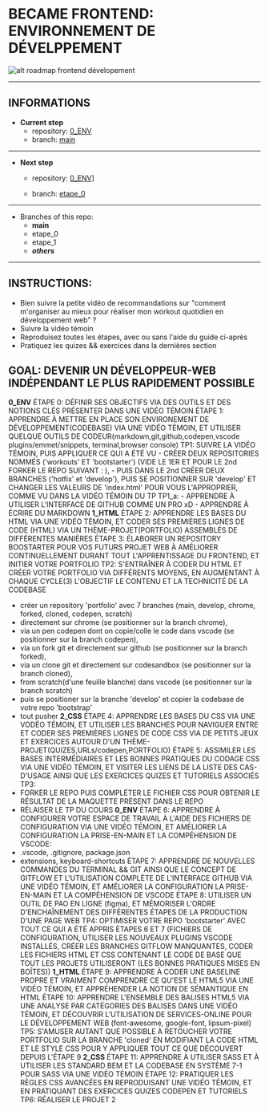 # BECAME FRONTEND: ENVIRONNEMENT DE DÉVELPPEMENT
![alt roadmap frontend dévelopement](image.jpg)


---

## INFORMATIONS


- **Current step**
    - repository: [0_ENV](https://github.com/achicyr/0_ENV)
    - branch: [main](https://github.com/achicyr/0_ENV/tree/etape_1)

---

- **Next step**

    - repository: [0_ENV](https://github.com/achicyr/0_ENV)]

    - branch: [etape_0](https://github.com/achicyr/0_ENV/tree/etape_0)

---

- Branches of this repo:
    - **main**
    - etape_0
    - etape_1
    - ___others___

---

## INSTRUCTIONS:

- Bien suivre la petite vidéo de recommandations sur "comment m'organiser au mieux pour réaliser mon workout quotidien en développement web" ?
- Suivre la vidéo témoin
- Reproduisez toutes les étapes, avec ou sans l'aide du guide ci-après
- Pratiquez les quizes && exercices dans la dernières section


## GOAL: DEVENIR UN DÉVELOPPEUR-WEB INDÉPENDANT LE PLUS RAPIDEMENT POSSIBLE

**0_ENV**
ÉTAPE 0: DÉFINIR SES OBJECTIFS VIA DES OUTILS ET DES NOTIONS CLÉS PRÉSENTER DANS UNE VIDÉO TÉMOIN
ÉTAPE 1: APPRENDRE À METTRE EN PLACE SON ENVIRONEMENT DE DÉVELOPPEMENT(CODEBASE) VIA UNE VIDÉO TÉMOIN, ET UTILISER QUELQUE OUTILS DE CODEUR(markdown,git,github,codepen,vscode plugins/emmet/snippets, terminal,browser console)
TP1: SUIVRE LA VIDÉO TÉMOIN, PUIS APPLIQUER CE QUI A ÉTÉ VU
                    - CRÉER DEUX REPOSITORIES NOMMÉS ('workouts' ET 'bootstarter') (VIDE LE 1ER ET POUR LE 2nd FORKER LE REPO SUIVANT : ), 
                    - PUIS DANS LE 2nd CRÉER DEUX BRANCHES ('hotfix' et 'develop'), PUIS SE POSITIONNER SUR 'develop' ET CHANGER LES VALEURS DE 'index.html' POUR VOUS L'APPROPRIER, COMME VU DANS LA VIDÉO TÉMOIN DU TP
TP1_a:  - APPRENDRE À UTILISER L'INTERFACE DE GITHUB COMME UN PRO xD
        - APPRENDRE À ÉCRIRE DU MARKDOWN
**1_HTML**
ÉTAPE 2: APPRENDRE LES BASES DU HTML VIA UNE VIDÉO TÉMOIN, ET CODER SES PREMIÈRES LIGNES DE CODE (HTML) VIA UN THÈME-PROJET(PORTFOLIO) ASSEMBLÉS DE DIFFÉRENTES MANIÈRES
ÉTAPE 3: ÉLABORER UN REPOSITORY BOOSTARTER POUR VOS FUTURS PROJET WEB À AMÉLIORER CONTINUELLEMENT DURANT TOUT L'APPRENTISSAGE DU FRONTEND, ET INITIER VOTRE PORTFOLIO
TP2: S'ENTRAÎNER À CODER DU HTML ET CRÉER VOTRE PORTFOLIO VIA DIFFÉRENTS MOYENS, EN AUGMENTANT À CHAQUE CYCLE(3) L'OBJECTIF LE CONTENU ET LA TECHNICITÉ DE LA CODEBASE 
- créer un repository 'portfolio' avec 7 branches (main, develop, chrome, forked, cloned, codepen, scratch)
- directement sur chrome (se positionner sur la branch chrome),
- via un pen codepen dont on copie/colle le code dans vscode (se positionner sur la branch codepen),
- via un fork git et directement sur github (se positionner sur la branch forked),
- via un clone git et directement sur codesandbox (se positionner sur la branch cloned),
- from scratch(d'une feuille blanche) dans vscode (se positionner sur la branch scratch)
- puis se positioner sur la branche 'develop' et copier la codebase de votre repo 'bootstrap'
- tout pusher
**2_CSS**
ÉTAPE 4: APPRENDRE LES BASES DU CSS VIA UNE VODÉO TÉMOIN, ET UTILISER LES BRANCHES POUR NAVIGUER ENTRE ET CODER SES PREMIÈRES LIGNES DE CODE CSS VIA DE PETITS JEUX ET EXERCICES AUTOUR D'UN THÈME-PROJET(QUIZES,URLs/codepen,PORTFOLIO)
ÉTAPE 5: ASSIMILER LES BASES  INTERMÉDIAIRES ET LES BONNES PRATIQUES DU CODAGE CSS VIA UNE VIDÉO TÉMOIN, ET VISITER LES LIENS DE LA LISTE DES CAS-D'USAGE AINSI QUE LES EXERCICES QUIZES ET TUTORIELS ASSOCIÉS
TP3: 
- FORKER LE REPO PUIS COMPLÉTER LE FICHIER CSS POUR OBTENIR LE RÉSULTAT DE LA MAQUETTE PRÉSENT DANS LE REPO
- RÉLAISER LE TP DU COURS
**0_ENV**
ÉTAPE 6: APPRENDRE À CONFIGURER VOTRE ESPACE DE TRAVAIL À L'AIDE DES FICHIERS DE CONFIGURATION VIA UNE VIDÉO TÉMOIN, ET AMÉLIORER LA CONFIGURATION LA PRISE-EN-MAIN ET LA COMPÉHENSION DE VSCODE:
- .vscode, .gitignore, package.json
- extensions, keyboard-shortcuts
ÉTAPE 7: APPRENDRE DE NOUVELLES COMMANDES DU TERMINAL && GIT AINSI QUE LE CONCEPT DE GITFLOW ET L'UTILISATION COMPLÈTE DE L'INTERFACE GITHUB VIA UNE VIDÉO TÉMOIN, ET AMÉLIORER LA CONFIGURATION LA PRISE-EN-MAIN ET LA COMPÉHENSION DE VSCODE
ÉTAPE 8: UTILISER UN OUTIL DE PAO EN LIGNE (figma), ET MÉMORISER L'ORDRE D'ENCHAÎNEMENT DES DIFFÉRENTES ÉTAPES DE LA PRODUCTION D'UNE PAGE WEB
TP4: OPTIMISER VOTRE REPO 'bootstarter' AVEC TOUT CE QUI A ÉTÉ APPRIS ÉTAPES 6 ET 7 (FICHIERS DE CONFIGURATION, UTILISER LES NOUVEAUX PLUGINS VSCODE INSTALLÉS, CRÉER LES BRANCHES GITFLOW MANQUANTES, CODER LES FICHIERS HTML ET CSS CONTENANT LE CODE DE BASE QUE TOUT LES PROJETS UTILISERONT (LES BONNES PRATIQUES MISES EN BOÎTES))
**1_HTML**
ÉTAPE 9: APPRENDRE À CODER UNE BASELINE PROPRE ET VRAIMENT COMPRENDRE CE QU'EST LE HTML5 VIA UNE VIDÉO TÉMOIN, ET APPRÉHENDER LA NOTION DE SÉMANTIQUE EN HTML
ÉTAPE 10: APPRENDRE L'ENSEMBLE DES BALISES HTML5 VIA UNE ANALYSE PAR CATÉGORIES DES BALISES DANS UNE VIDÉO TÉMOIN, ET DÉCOUVRIR L'UTILISATION DE SERVICES-ONLINE POUR LE DÉVELOPPEMENT WEB (font-awesome, google-font, lipsum-pixel)
        TP5: S'AMUSER AUTANT QUE POSSIBLE À RETOUCHER VOTRE PORTFOLIO SUR LA BRANCHE 'cloned' EN MODIFIANT LA CODE HTML ET LE STYLE CSS POUR Y APPLIQUER TOUT CE QUE DÉCOUVERT DEPUIS L'ÉTAPE 9
**2_CSS**
ÉTAPE 11: APPRENDRE À UTILISER SASS ET À UTILISER LES STANDARD BEM ET LA CODEBASE EN SYSTÈME 7-1 POUR SASS VIA UNE VIDÉO TÉMOIN
ÉTAPE 12: PRATIQUER LES RÈGLES CSS AVANCÉES EN REPRODUISANT UNE VIDÉO TÉMOIN, ET EN PRATIQUANT DES EXERCICES QUIZES CODEPEN ET TUTORIELS
TP6: RÉALISER LE PROJET 2